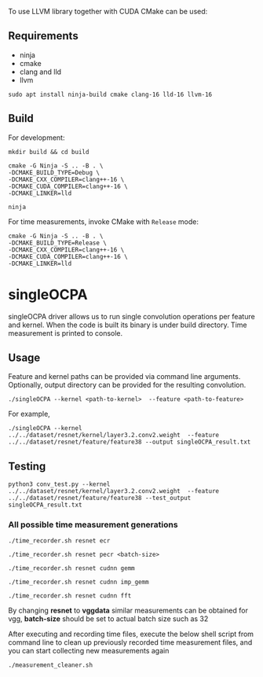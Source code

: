 
To use LLVM library together with CUDA CMake can be used:

## Requirements

- ninja
- cmake
- clang and lld
- llvm

```shell
sudo apt install ninja-build cmake clang-16 lld-16 llvm-16
```

## Build

For development:
```shell
mkdir build && cd build

cmake -G Ninja -S .. -B . \
-DCMAKE_BUILD_TYPE=Debug \
-DCMAKE_CXX_COMPILER=clang++-16 \
-DCMAKE_CUDA_COMPILER=clang++-16 \
-DCMAKE_LINKER=lld

ninja
```

For time measurements, invoke CMake with `Release` mode:
```shell
cmake -G Ninja -S .. -B . \
-DCMAKE_BUILD_TYPE=Release \
-DCMAKE_CXX_COMPILER=clang++-16 \
-DCMAKE_CUDA_COMPILER=clang++-16 \
-DCMAKE_LINKER=lld
```
# singleOCPA 
singleOCPA driver allows us to run single convolution operations per feature and kernel. When the code is built its binary is under build directory. Time measurement is printed to console.

## Usage

Feature and kernel paths can be provided via command line arguments. Optionally, output directory can be provided for the resulting convolution.

```shell
./singleOCPA --kernel <path-to-kernel>  --feature <path-to-feature>
```

For example,

```shell
./singleOCPA --kernel ../../dataset/resnet/kernel/layer3.2.conv2.weight  --feature ../../dataset/resnet/feature/feature38 --output singleOCPA_result.txt
```

## Testing

```shell
python3 conv_test.py --kernel ../../dataset/resnet/kernel/layer3.2.conv2.weight  --feature ../../dataset/resnet/feature/feature38 --test_output singleOCPA_result.txt
```

### All possible time measurement generations
```shell
./time_recorder.sh resnet ecr
```
```shell
./time_recorder.sh resnet pecr <batch-size>
```
```shell
./time_recorder.sh resnet cudnn gemm
```
```shell
./time_recorder.sh resnet cudnn imp_gemm
```
```shell
./time_recorder.sh resnet cudnn fft
```

By changing **resnet** to **vggdata** similar measurements can be obtained for vgg, **batch-size** should be set to actual batch size such as 32

After executing and recording time files, execute the below shell script from command line to clean up previously recorded time measurement files, and you can start collecting new measurements again

```shell
./measurement_cleaner.sh
```